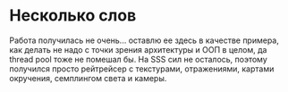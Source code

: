 # Несколько слов

Работа получилась не очень... оставлю ее здесь в качестве примера, как делать
не надо с точки зрения архитектуры и ООП в целом, да thread pool тоже не
помешал бы. На SSS сил не осталось, поэтому получился просто рейтрейсер с
текстурами, отражениями, картами окручения, семплингом света и камеры.

